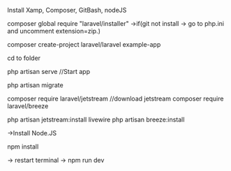 Install
Xamp, Composer, GitBash, nodeJS

composer global require "laravel/installer"
->if(git not install -> go to php.ini and uncomment extension=zip.)

composer create-project laravel/laravel example-app

cd to folder

php artisan serve //Start app

php artisan migrate

composer require laravel/jetstream //download jetstream
composer require laravel/breeze

php artisan jetstream:install livewire
php artisan breeze:install

->Install Node.JS 

npm install

-> restart terminal -> npm run dev

